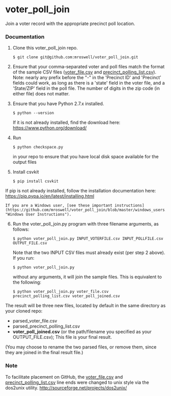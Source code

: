 voter_poll_join
=================

Join a voter record with the appropriate precinct poll location.


### Documentation

1. Clone this voter_poll_join repo.
   ```
   $ git clone git@github.com:mroswell/voter_poll_join.git
   ```

2. Ensure that your comma-separated voter and poll files match the format of the sample CSV files ([voter_file.csv](https://github.com/mroswell/voter_poll_join/raw/master/voter_file.csv "voter_file.csv")  and [precinct_polling_list.csv](https://github.com/mroswell/voter_poll_join/raw/master/precinct_polling_list.csv "precinct_polling_list.csv")). Note: nearly any prefix before the "-" in the 'Precinct ID' and 'Precinct' fields could work, as long as there is a 'state' field in the voter file, and a 'State/ZIP' field in the poll file. The number of digits in the zip code (in either file) does not matter.

3. Ensure that you have Python 2.7.x installed.
    ```
    $ python --version
    ```
    If it is not already installed, find the download here:
    https://www.python.org/download/

4. Run
   ```
   $ python checkspace.py
   ```
   in your repo to ensure that you have local disk space available for the output files

5. Install csvkit
    ```
    $ pip install csvkit
    ```
If pip is not already installed, follow the installation documentation here:
https://pip.pypa.io/en/latest/installing.html

    If you are a Windows user, [see these important instructions](https://github.com/mroswell/voter_poll_join/blob/master/windows_users.md "Windows User Instructions").

6. Run the voter_poll_join.py program with three filename arguments, as follows:

    ```
    $ python voter_poll_join.py INPUT_VOTERFILE.csv INPUT_POLLFILE.csv OUTPUT_FILE.csv
    ```
    Note that the two INPUT CSV files must already exist (per step 2 above). If you run:

    ```
    $ python voter_poll_join.py
    ```
    without any arguments, it will join the sample files. This is equivalent to the following:
    ```
   $ python voter_poll_join.py voter_file.csv precinct_polling_list.csv voter_poll_joined.csv
    ```

The result will be three new files, located by default in the same directory as your cloned repo:
 - parsed_voter_file.csv
 - parsed_precinct_polling_list.csv
 - __voter_poll_joined.csv__ (or the path/filename you specified as your OUTPUT_FILE.csv); This file is your final result.

(You may choose to rename the two parsed files, or remove them, since they are joined in the final result file.)


### Note
To facilitate placement on GitHub, the [voter_file.csv](https://github.com/mroswell/voter_poll_join/raw/master/voter_file.csv "voter_file.csv")  and [precinct_polling_list.csv](https://github.com/mroswell/voter_poll_join/raw/master/precinct_polling_list.csv "precinct_polling_list.csv") line ends were changed to unix style via the dos2unix utility.
http://sourceforge.net/projects/dos2unix/

